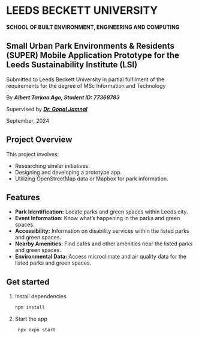 # LEEDS BECKETT UNIVERSITY
**SCHOOL OF BUILT ENVIRONMENT, ENGINEERING AND COMPUTING**


## Small Urban Park Environments &amp; Residents (SUPER) Mobile Application Prototype for the Leeds Sustainability Institute (LSI)

Submitted to Leeds Beckett University in partial fulfilment of the requirements for the degree of MSc Information and Technology 

By ***Albert Tarkaa Ago, Student ID: 77368783***

Supervised by ***[Dr. Gopal Jamnal](https://www.leedsbeckett.ac.uk/staff/dr-gopal-jamnal)***

September, 2024


## Project Overview

This project involves:
- Researching similar initiatives.
- Designing and developing a prototype app.
- Utilizing OpenStreetMap data or Mapbox for park information.

## Features

- **Park Identification:** Locate parks and green spaces within Leeds city.
- **Event Information:** Know what’s happening in the parks and green spaces.
- **Accessibility:** Information on disability services within the listed parks and green spaces.
- **Nearby Amenities:** Find cafes and other amenities near the listed parks and green spaces.
- **Environmental Data:** Access microclimate and air quality data for the listed parks and green spaces.


## Get started

1. Install dependencies

   ```bash
   npm install
   ```

2. Start the app

   ```bash
    npx expo start
   ```
